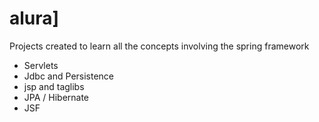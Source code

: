 # alura]
Projects created to learn all the concepts involving the spring framework

- Servlets
- Jdbc and Persistence
- jsp and taglibs
- JPA / Hibernate
- JSF
